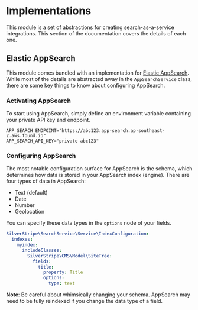 # Implementations

This module is a set of abstractions for creating search-as-a-service integrations. This section
of the documentation covers the details of each one.

## Elastic AppSearch

This module comes bundled with an implementation for [Elastic AppSearch](https://www.elastic.co/app-search/). While most of the details are abstracted away in the `AppSearchService` class, there are some key things to know about configuring AppSearch.

### Activating AppSearch

To start using AppSearch, simply define an environment variable containing your private API key
and endpoint.

```
APP_SEARCH_ENDPOINT="https://abc123.app-search.ap-southeast-2.aws.found.io"
APP_SEARCH_API_KEY="private-abc123"
```

### Configuring AppSearch

The most notable configuration surface for AppSearch is the schema, which determines how data
is stored in your AppSearch index (engine). There are four types of data in AppSearch:

* Text (default)
* Date
* Number
* Geolocation

You can specify these data types in the `options` node of your fields.

```yaml
SilverStripe\SearchService\Service\IndexConfiguration:
  indexes:
    myindex:
      includeClasses:
        SilverStripe\CMS\Model\SiteTree:
          fields:
            title:
              property: Title
              options:
                type: text
```

**Note**: Be careful about whimsically changing your schema. AppSearch may need to be fully
reindexed if you change the data type of a field. 




